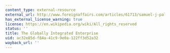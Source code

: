 ```yaml
---
content_type: external-resource
external_url: http://www.foreignaffairs.com/articles/61713/samuel-j-palmisano/the-globally-integrated-enterprise
has_external_license_warning: true
license: https://en.wikipedia.org/wiki/All_rights_reserved
status: ''
title: The Globally Integrated Enterprise
uid: ac32e85d-f84a-41c9-9e0a-122ff3d52a32
wayback_url: ''
---
```

